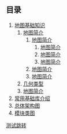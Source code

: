 ## 目录

1. [地图基础知识]()
	1. [地图简介]()
	    1. [地图简介]()
		    1. [地图简介]()
		    1. [地图简介]()
		    1. [地图简介]()
	    1. [地图简介]()
	    1. [地图简介]()
	1. [几何类型]()
	1. [地图简介]()
1. [常用基础库介绍]()
1. [总体架构图]()
1. [模块类图]()

[测试跳转](#目录)
